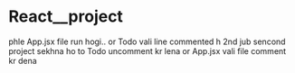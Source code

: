 # React__project

phle App.jsx file run hogi.. or Todo vali line commented h 
2nd jub sencond project sekhna ho to Todo uncomment kr lena or App.jsx vali file comment kr dena
